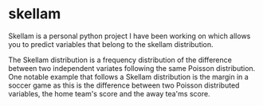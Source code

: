# skellam

Skellam is a personal python project I have been working on which allows you to predict variables that belong to the skellam distribution.


The Skellam distribution is a frequency distribution of the difference between two independent variates following the 
same Poisson distribution. One notable example that follows a Skellam distribution is the margin in a soccer game as this is the difference
between two Poisson distributed variables, the home team's score and the away tea'ms score. 